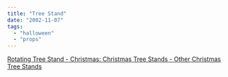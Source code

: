 ```yaml
---
title: "Tree Stand"
date: "2002-11-07"
tags: 
  - "halloween"
  - "props"
---
```


[Rotating Tree Stand - Christmas: Christmas Tree Stands - Other Christmas Tree Stands](http://xmas-depot.com/christmas/111.html)
